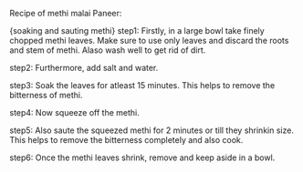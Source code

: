 Recipe of methi malai Paneer:

{soaking and sauting methi}
step1: Firstly, in a large bowl take finely chopped methi leaves.
Make sure to use only leaves and discard the roots and stem of methi.
Alaso wash well to get rid of dirt.

step2: Furthermore, add salt and water.

step3: Soak the leaves for atleast 15 minutes. This helps to remove
the bitterness of methi.

step4: Now squeeze off the methi.

step5: Also saute the squeezed methi for 2 minutes or till they shrinkin size.
This helps to remove the bitterness completely and also cook.

step6: Once the methi leaves shrink, remove and keep aside in a bowl.